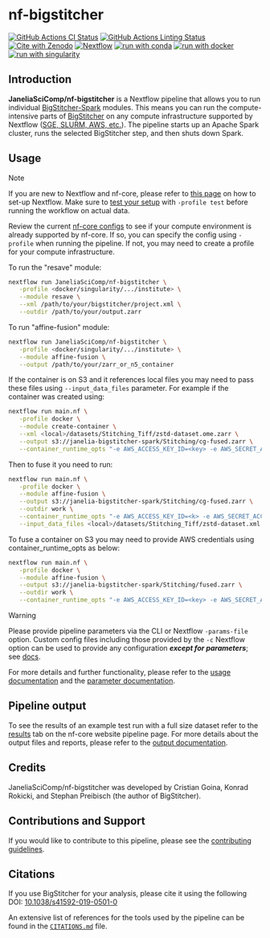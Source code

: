 # nf-bigstitcher

[![GitHub Actions CI Status](https://github.com/JaneliaSciComp/nf-bigstitcher/actions/workflows/ci.yml/badge.svg)](https://github.com/JaneliaSciComp/nf-bigstitcher/actions/workflows/ci.yml)
[![GitHub Actions Linting Status](https://github.com/JaneliaSciComp/nf-bigstitcher/actions/workflows/linting.yml/badge.svg)](https://github.com/JaneliaSciComp/nf-bigstitcher/actions/workflows/linting.yml)
[![Cite with Zenodo](https://img.shields.io/badge/DOI-10.1038/s41592--019--0501--0-blue)](https://doi.org/10.1038/s41592-019-0501-0)
[![Nextflow](https://img.shields.io/badge/nextflow%20DSL2-%E2%89%A524.10.5-23aa62.svg)](https://www.nextflow.io/)
[![run with conda](http://img.shields.io/badge/run%20with-conda-3EB049?labelColor=000000&logo=anaconda)](https://docs.conda.io/en/latest/)
[![run with docker](https://img.shields.io/badge/run%20with-docker-0db7ed?labelColor=000000&logo=docker)](https://www.docker.com/)
[![run with singularity](https://img.shields.io/badge/run%20with-singularity-1d355c.svg?labelColor=000000)](https://sylabs.io/docs/)

## Introduction

**JaneliaSciComp/nf-bigstitcher** is a Nextflow pipeline that allows you to run individual [BigStitcher-Spark](https://github.com/JaneliaSciComp/BigStitcher-Spark) modules. This means you can run the compute-intensive parts of [BigStitcher](https://imagej.net/plugins/bigstitcher/) on any compute infrastructure supported by Nextflow ([SGE, SLURM, AWS, etc.](https://www.nextflow.io/docs/latest/executor.html)). The pipeline starts up an Apache Spark cluster, runs the selected BigStitcher step, and then shuts down Spark.

## Usage

> [!NOTE]
> If you are new to Nextflow and nf-core, please refer to [this page](https://nf-co.re/docs/usage/installation) on how to set-up Nextflow. Make sure to [test your setup](https://nf-co.re/docs/usage/introduction#how-to-run-a-pipeline) with `-profile test` before running the workflow on actual data.

Review the current [nf-core configs](https://nf-co.re/configs/) to see if your compute environment is already supported by nf-core. If so, you can specify the config using `-profile` when running the pipeline. If not, you may need to create a profile for your compute infrastructure.

To run the "resave" module:

```bash
nextflow run JaneliaSciComp/nf-bigstitcher \
   -profile <docker/singularity/.../institute> \
   --module resave \
   --xml /path/to/your/bigstitcher/project.xml \
   --outdir /path/to/your/output.zarr
```

To run "affine-fusion" module:
```bash
nextflow run JaneliaSciComp/nf-bigstitcher \
   -profile <docker/singularity/.../institute> \
   --module affine-fusion \
   --output /path/to/your/zarr_or_n5_container
```

If the container is on S3 and it references local files you may need to pass these files using `--input_data_files` parameter. For example if the container was created using:
```bash
nextflow run main.nf \
   -profile docker \
   --module create-container \
   --xml <local>/datasets/Stitching_Tiff/zstd-dataset.ome.zarr \
   --output s3://janelia-bigstitcher-spark/Stitching/cg-fused.zarr \
   --container_runtime_opts "-e AWS_ACCESS_KEY_ID=<key> -e AWS_SECRET_ACCESS_KEY=<secret>"
```

Then to fuse it you need to run:
```bash
nextflow run main.nf \
   -profile docker \
   --module affine-fusion \
   --output s3://janelia-bigstitcher-spark/Stitching/cg-fused.zarr \
   --outdir work \
   --container_runtime_opts "-e AWS_ACCESS_KEY_ID=<k> -e AWS_SECRET_ACCESS_KEY=<s>" \
   --input_data_files <local>/datasets/Stitching_Tiff/zstd-dataset.xml
```

To fuse a container on S3 you may need to provide AWS credentials using container_runtime_opts as below:
```bash
nextflow run main.nf \
   -profile docker \
   --module affine-fusion \
   --output s3://janelia-bigstitcher-spark/Stitching/fused.zarr \
   --outdir work \
   --container_runtime_opts "-e AWS_ACCESS_KEY_ID=<key> -e AWS_SECRET_ACCESS_KEY=<secret>"
```

> [!WARNING]
> Please provide pipeline parameters via the CLI or Nextflow `-params-file` option. Custom config files including those provided by the `-c` Nextflow option can be used to provide any configuration _**except for parameters**_; see [docs](https://nf-co.re/docs/usage/getting_started/configuration#custom-configuration-files).

For more details and further functionality, please refer to the [usage documentation](https://nf-co.re/bigstitcher/usage) and the [parameter documentation](https://nf-co.re/bigstitcher/parameters).

## Pipeline output

To see the results of an example test run with a full size dataset refer to the [results](https://nf-co.re/bigstitcher/results) tab on the nf-core website pipeline page.
For more details about the output files and reports, please refer to the
[output documentation](https://nf-co.re/bigstitcher/output).

## Credits

JaneliaSciComp/nf-bigstitcher was developed by Cristian Goina, Konrad Rokicki, and Stephan Preibisch (the author of BigStitcher).

## Contributions and Support

If you would like to contribute to this pipeline, please see the [contributing guidelines](.github/CONTRIBUTING.md).

## Citations

If you use BigStitcher for your analysis, please cite it using the following DOI: [10.1038/s41592-019-0501-0](https://doi.org/10.1038/s41592-019-0501-0)

An extensive list of references for the tools used by the pipeline can be found in the [`CITATIONS.md`](CITATIONS.md) file.
